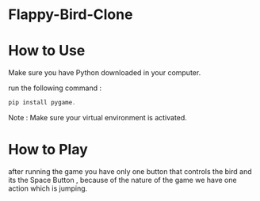 # Flappy-Bird-Clone



# How to Use 
Make sure you have Python downloaded in your computer.

run the following command :

```javascript
pip install pygame.
```

Note : Make sure your virtual environment is activated.

# How to Play 

after running the game you have only one button that controls the bird and its the Space Button ,
because of the nature of the game we have one action which is jumping. 
